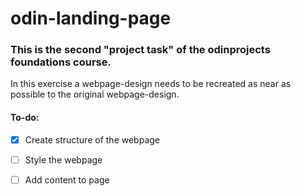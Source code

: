 # odin-landing-page


### This is the second "project task" of the odinprojects foundations course.

In this exercise a webpage-design needs to be recreated as near as possible to the original webpage-design.

#### To-do:
- [x] Create structure of the webpage
- [ ] Style the webpage
- [ ] Add content to page

